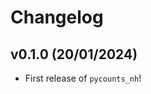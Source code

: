 # Changelog

<!--next-version-placeholder-->

## v0.1.0 (20/01/2024)

- First release of `pycounts_nh`!